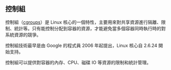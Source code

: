 ## 控制組

控制組（[cgroups](http://en.wikipedia.org/wiki/Cgroups)）是 Linux 核心的一個特性，主要用來對共享資源進行隔離、限制、統計等。只有能控制分配到容器的資源，才能避免當多個容器同時執行時的對系統資源的競爭。

控制組技術最早是由 Google 的程式員 2006 年起提出，Linux 核心自 2.6.24 開始支持。

控制組可以提供對容器的內存、CPU、磁碟 IO 等資源的限制和統計管理。


